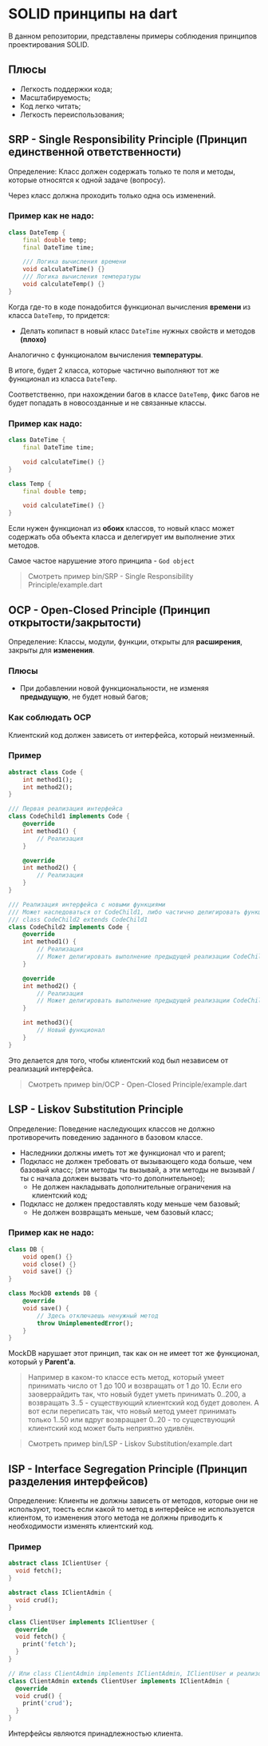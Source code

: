 # SOLID принципы на dart
В данном репозитории, представлены примеры соблюдения принципов проектирования SOLID.

## Плюсы
- Легкость поддержки кода;
- Масштабируемость;
- Код легко читать;
- Легкость переиспользования;

## SRP - Single Responsibility Principle (Принцип единственной ответственности)
Определение: Класс должен содержать только те поля и методы, которые относятся к одной задаче (вопросу).

Через класс должна проходить только одна ось изменений.

### Пример как не надо:
```dart
class DateTemp {
    final double temp;
    final DateTime time;

    /// Логика вычисления времени
    void calculateTime() {}
    /// Логика вычисления температуры
    void calculateTemp() {}
}
```
Когда где-то в коде понадобится функционал вычисления __времени__ из класса `DateTemp`, то придется:

- Делать копипаст в новый класс `DateTime` нужных свойств и методов __(плохо)__

Аналогично с функционалом вычисления __температуры__.

В итоге, будет 2 класса, которые частично выполняют тот же функционал из класса `DateTemp`.

Соответственно, при нахождении багов в классе `DateTemp`, фикс багов не будет попадать в новосозданные и не связанные классы.

### Пример как надо:
```dart
class DateTime {
    final DateTime time;

    void calculateTime() {}
}

class Temp {
    final double temp;

    void calculateTime() {}
}
```

Если нужен функционал из __обоих__ классов, то новый класс может содержать оба объекта класса и делегирует им выполнение этих методов.

Самое частое нарушение этого принципа - `God object`

> Смотреть пример bin/SRP - Single Responsibility Principle/example.dart

## OCP - Open-Closed Principle (Принцип открытости/закрытости)

Определение: Классы, модули, функции, открыты для __расширения__, закрыты для __изменения__.

### Плюсы

- При добавлении новой функциональности, не изменяя __предыдущую__, не будет новый багов;

### Как соблюдать OCP

Клиентский код должен зависеть от интерфейса, который неизменный.

### Пример

```dart
abstract class Code {
    int method1();
    int method2();
}

/// Первая реализация интерфейса
class CodeChild1 implements Code {
    @override
    int method1() {
        // Реализация
    }

    @override
    int method2() {
        // Реализация
    }
}

/// Реализация интерфейса с новыми функциями
/// Может наследоваться от CodeChild1, либо частично делигировать функционал в CodeChild1
/// class CodeChild2 extends CodeChild1
class CodeChild2 implements Code {
    @override
    int method1() {
        // Реализация
        // Может делигировать выполнение предыдущей реализации CodeChild1.method1()
    }

    @override
    int method2() {
        // Реализация
        // Может делигировать выполнение предыдущей реализации CodeChild1.method2()
    }

    int method3(){
        // Новый функционал
    }
}
```

Это делается для того, чтобы клиентский код был независем от реализаций интерфейса.

> Смотреть пример bin/OCP - Open-Closed Principle/example.dart

## LSP - Liskov Substitution Principle

Определение: Поведение наследующих классов не должно противоречить поведению заданного в базовом классе.

- Наследники должны иметь тот же функционал что и parent;
- Подкласс не должен требовать от вызывающего кода больше, чем базовый класс; (эти методы ты вызывай, а эти методы не вызывай / ты с начала должен вызвать что-то дополнительное);
    - Не должен накладывать дополнительные ограничения на клиентский код;
- Подкласс не должен предоставлять коду меньше чем базовый; 
    - Не должен возвращать меньше, чем базовый класс;

### Пример как не надо:

```dart
class DB {
    void open() {}
    void close() {}
    void save() {}
}

class MockDB extends DB {
    @override
    void save() {
        // Здесь отключаешь ненужный метод
        throw UnimplementedError();
    }
}
```

MockDB нарушает этот принцип, так как он не имеет тот же функционал, который у __Parent'a__.

> Например в каком-то классе есть метод, который умеет принимать число от 1 до 100 и возвращать от 1 до 10. Если его заоверрайдить так, что новый будет уметь принимать 0..200, а возвращать 3..5 - существующий клиентский код будет доволен. А вот если переписать так, что новый метод умеет принимать только 1..50 или вдруг возвращает 0..20 - то существующий клиентский код может быть неприятно удивлён.

> Смотреть пример bin/LSP - Liskov Substitution/example.dart

## ISP - Interface Segregation Principle (Принцип разделения интерфейсов)

Определение: Клиенты не должны зависеть от методов, которые они не используют, тоесть если какой то метод в интерфейсе не используется клиентом, то изменения этого метода не должны приводить к необходимости изменять клиентский код.

### Пример

```dart
abstract class IClientUser {
  void fetch();
}

abstract class IClientAdmin {
  void crud();
}

class ClientUser implements IClientUser {
  @override
  void fetch() {
    print('fetch');
  }
}

// Или class ClientAdmin implements IClientAdmin, IClientUser и реализовать оба метода
class ClientAdmin extends ClientUser implements IClientAdmin {
  @override
  void crud() {
    print('crud');
  }
}
```

Интерфейсы являются принадлежностью клиента.

